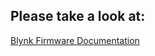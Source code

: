 ## Please take a look at:
[Blynk Firmware Documentation](https://docs.blynk.io/en/blynk.edgent-firmware-api/supported-boards) 
